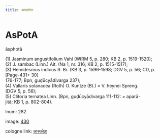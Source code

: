 ```yaml
---
title: आस्फोता
---
```


# AsPotA

āsphotā  <div n="P" />(1) Jasminum angustifolium Vahl (WIRM 5, p. 280; KB 2, p. 1519-1520); <div n="P" />(2) J. sambac (Linn.) Ait. (Na 1, nr. 316; KB 2, p. 1515-1517); <div n="P" />(3) Hemidesmus indicus R. Br. (KB 3, p. 1596-1598; DGV 5, p. 56; CD, p. [Page-431+ 30] <div n="lb" />176-177; Bpn, guḍūcyādivarga 237); <div n="P" />(4) Vallaris solanacea (Roth) O. Kuntze (Bt.) = V. heynei Spreng. <div n="lb" />(DGV 5, p. 56); <div n="P" />(5) Clitoria ternatea Linn. (Bpn, guḍūcyādivarga 111-112: = aparā- <div n="lb" />jitā; KB 1, p. 802-804).

lnum: 282

image: [430](https://www.sanskrit-lexicon.uni-koeln.de/scans/csl-apidev/servepdf.php?dict=snp&page=430)

cologne link: [आस्फोता](https://sanskrit-lexicon.uni-koeln.de/scans/csl-apidev/getword.php?dict=snp&key=आस्फोता)

